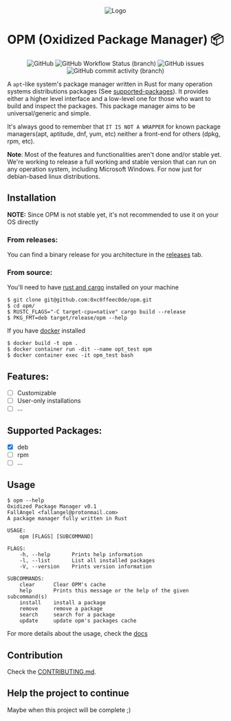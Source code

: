 </p>
<p align="center">
  </a>
    <img alt="Logo" src="images/logo.png">
  </a>
</p>

# OPM (Oxidized Package Manager) 📦
</p>
<p align="center">
  </a>
    <img alt="GitHub" src="https://img.shields.io/github/license/0xc0ffeec0de/opm">
    <img alt="GitHub Workflow Status (branch)" src="https://img.shields.io/github/workflow/status/0xc0ffeec0de/opm/Rust/master">
    <img alt="GitHub issues" src="https://img.shields.io/github/issues/0xc0ffeec0de/opm">
    <img alt="GitHub commit activity (branch)" src="https://img.shields.io/github/commit-activity/w/0xc0ffeec0de/opm/master">
  </a>
</p>


A `apt`-like system's package manager written in Rust for many operation systems distributions packages 
(See [supported-packages](#supported-packages)).
It provides either a higher level interface and a low-level one for those who want to build and inspect the packages.
This package manager aims to be universal/generic and simple. 

It's always good to remember that `IT IS NOT A WRAPPER`
for known package managers(apt, aptitude, dnf, yum, etc) neither a front-end for others (dpkg, rpm, etc).

**Note**: Most of the features and functionalities aren't done and/or stable yet. We're working to release a full working and stable version that can run on any operation system, including Microsoft Windows. For now just for debian-based linux distributions.

## Installation
**NOTE:** Since OPM is not stable yet, it's not recommended to use it on your OS directly

### From releases:

You can find a binary release for you architecture in the [releases](https://github.com/0xc0ffeec0de/opm/releases) tab.

### From source:

You'll need to have [rust and cargo](https://www.rust-lang.org/tools/install) installed on your machine
```
$ git clone git@github.com:0xc0ffeec0de/opm.git
$ cd opm/
$ RUSTC_FLAGS="-C target-cpu=native" cargo build --release
$ PKG_FMT=deb target/release/opm --help
```
If you have [docker](https://www.docker.com/) installed
```
$ docker build -t opm .
$ docker container run -dit --name opt_test opm
$ docker container exec -it opm_test bash
```

## Features:
  - [ ] Customizable
  - [ ] User-only installations
  - [ ] ...

## Supported Packages:
  - [X] deb
  - [ ] rpm
  - [ ] ...

## Usage
```
$ opm --help
Oxidized Package Manager v0.1
FallAngel <fallangel@protonmail.com>
A package manager fully written in Rust

USAGE:
    opm [FLAGS] [SUBCOMMAND]

FLAGS:
    -h, --help       Prints help information
    -l, --list       List all installed packages
    -V, --version    Prints version information

SUBCOMMANDS:
    clear      Clear OPM's cache
    help       Prints this message or the help of the given subcommand(s)
    install    install a package
    remove     remove a package
    search     search for a package
    update     update opm's packages cache
```

For more details about the usage, check the [docs](docs/USAGE.md)


## Contribution
Check the [CONTRIBUTING.md](CONTRIBUTING.md).

## Help the project to continue
Maybe when this project will be complete ;)
